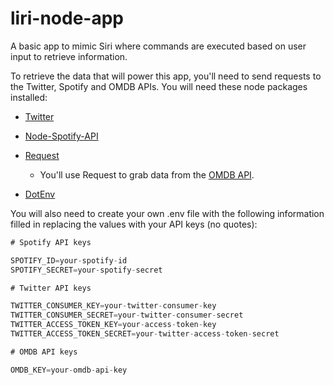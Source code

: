 # liri-node-app

A basic app to mimic Siri where commands are executed based on user input to retrieve information.

To retrieve the data that will power this app, you'll need to send requests to the Twitter, Spotify and OMDB APIs. You will need these node packages installed:

   * [Twitter](https://www.npmjs.com/package/twitter)
   
   * [Node-Spotify-API](https://www.npmjs.com/package/node-spotify-api)
   
   * [Request](https://www.npmjs.com/package/request)

     * You'll use Request to grab data from the [OMDB API](http://www.omdbapi.com).

   * [DotEnv](https://www.npmjs.com/package/dotenv)
   
   You will also need to create your own .env file with the following information filled in replacing the values with your API keys (no quotes):

```js
# Spotify API keys

SPOTIFY_ID=your-spotify-id
SPOTIFY_SECRET=your-spotify-secret

# Twitter API keys

TWITTER_CONSUMER_KEY=your-twitter-consumer-key
TWITTER_CONSUMER_SECRET=your-twitter-consumer-secret
TWITTER_ACCESS_TOKEN_KEY=your-access-token-key
TWITTER_ACCESS_TOKEN_SECRET=your-twitter-access-token-secret

# OMDB API keys

OMDB_KEY=your-omdb-api-key
```

